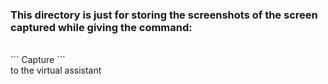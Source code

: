 ### This directory is just for storing the screenshots of the screen captured while giving the command:
<br>
```
 Capture
 ```
 <br>
  to the virtual assistant